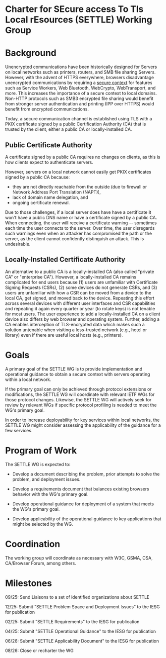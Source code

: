 # Charter for SEcure access To Tls Local rEsources (SETTLE) Working Group

# Background

Unencrypted communications have been historically designed for Servers
on local networks such as printers, routers, and SMB file sharing Servers.
However, with the advent of HTTPS everywhere, browsers disadvantage
unencrypted communications by requiring a [secure context](https://www.w3.org/TR/secure-contexts)
for features such as Service Workers, Web Bluetooth, WebCrypto,
WebTransport, and more. This increases the importance of a secure
context to local domains. Non-HTTP protocols such as SMB3 encrypted
file sharing would benefit from stronger server authentication and
printing (IPP over HTTPS) would benefit from encrypted communications.

Today, a secure communication channel is established using TLS with a PKIX
certificate signed by a public Certification Authority (CA) that is trusted
by the client, either a public CA or locally-installed CA.


## Public Certificate Authority

A certificate signed by a public CA requires no changes on clients, as
this is how clients expect to authenticate servers.

However, servers on a local network cannot easily get PKIX
certificates signed by a public CA because:

  * they are not directly reachable from the outside (due to firewall or Network Address
    Port Translation (NAPT)),
  * lack of domain name delegation, and
  * ongoing certificate renewal.

Due to those challenges, if a local server does have have a
certificate it won't have a public DNS name or have a certificate
signed by a public CA.  When connecting, the user will receive a
certificate warning -- sometimes each time the user connects to the
server.  Over time, the user disregards such warnings even when an
attacker has compromised the path or the server, as the client cannot
confidently distinguish an attack.  This is undesirable.

## Locally-Installed Certificate Authority

An alternative to a public CA is a locally-installed CA (also called
"private CA" or "enterprise CA").  However, a locally-installed CA
remains complicated for end users because (1) users are unfamiliar
with Certificate Signing Requests (CSRs), (2) some devices do not
generate CSRs, and (3) users are unfamiliar with how a CSR can 
be moved from a device to the local CA, get signed, and
moved back to the device. Repeating this effort across several devices
with different user interfaces and CSR capabilities and repeating it
again every quarter or year (to rotate keys) is not tenable for most
users. The user experience to add a locally-installed CA
on a client device also differs by web browser and operating
system.  Further, adding a CA enables interception of TLS-encrypted
data which makes such a solution untenable when visiting
a less-trusted network (e.g., hotel or library) even if there
are useful local hosts (e.g., printers).

# Goals

A primary goal of the SETTLE WG is to provide implementation and operational
guidance to obtain a secure context with servers operating within a local
network.

If the primary goal can only be achieved through protocol extensions or modifications,
the SETTLE WG will coordinate with relevant IETF WGs for those protocol changes. Likewise,
the SETTLE WG will actively seek for review by relevant WGs if specific protocol
profiling is needed to meet the WG's primary goal.

In order to increase deployability for key services within local networks, the SETTLE WG
might consider assessing the applicability of the guidance for a few services.

# Program of Work

The SETTLE WG is expected to:

* Develop a document describing the problem, prior attempts to solve the problem, and deployment
issues.

* Develop a requirements document that balances existing browsers behavior with the WG's primary goal.

* Develop operational guidance for deployment of a system that meets the WG's primary goal.

* Develop applicability of the operational guidance to key applications that might be selected by the WG.

# Coordination

The working group will coordinate as necessary with W3C, GSMA, CSA, CA/Browser Forum, among others.

# Milestones

09/25: Send Liaisons to a set of identified organizations about SETTLE

12/25: Submit "SETTLE Problem Space and Deployment Issues" to the IESG for publication

02/25: Submit "SETTLE Requirements" to the IESG for publication

04/25: Submit "SETTLE Operational Guidance" to the IESG for publication

06/26: Submit "SETTLE Applicability Document" to the IESG for publication

08/26: Close or recharter the WG
